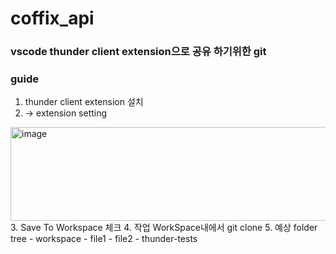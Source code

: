 # coffix_api

### vscode thunder client extension으로 공유 하기위한 git


### guide

1. thunder client extension 설치
2. -> extension setting
  <img width="1000" height="150" alt="image" src="https://user-images.githubusercontent.com/33388081/190884988-d5bb32a3-3f92-4905-8f15-7764e29d791a.png">
3. Save To Workspace 체크
4. 작업 WorkSpace내에서 git clone
5. 예상 folder tree
- workspace
  - file1
  - file2
  - thunder-tests   
